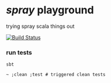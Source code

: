 # _spray_ playground

trying spray scala things out

[![Build Status](https://travis-ci.org/lotharschulz/spray-playground.svg?branch=master)](https://travis-ci.org/lotharschulz/spray-playground)

### run tests
```
sbt
```  

```
~ ;clean ;test # triggered clean tests
```
